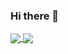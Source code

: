 ### Hi there 👋

<!--
**mebbaid/mebbaid** is a ✨ _special_ ✨ repository because its `README.md` (this file) appears on your GitHub profile.

Here are some ideas to get you started:

- 🔭 I’m currently working on ...
- 🌱 I’m currently learning ...
- 👯 I’m looking to collaborate on ...
- 🤔 I’m looking for help with ...
- 💬 Ask me about ...
- 📫 How to reach me: ...
- 😄 Pronouns: ...
- ⚡ Fun fact: ...
-->




<a href="https://github.com/mebbaid/convoychat">
  <img align="center" src="https://github-readme-stats.vercel.app/api/top-langs/?username=mebbaid&layout=compact" />
</a>
<a href="https://github.com/mebbaid/github-readme-stats">
  <img align="center" src="https://github-readme-stats.vercel.app/api?username=mebbaid&count_private=true&show_icons=true&hide=issues" />
</a>

